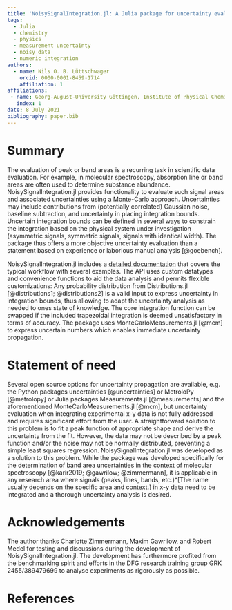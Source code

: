```yaml
---
title: 'NoisySignalIntegration.jl: A Julia package for uncertainty evaluation of numeric integrals'
tags:
  - Julia
  - chemistry
  - physics
  - measurement uncertainty
  - noisy data
  - numeric integration
authors:
  - name: Nils O. B. Lüttschwager
    orcid: 0000-0001-8459-1714
    affiliation: 1
affiliations:
 - name: Georg-August-University Göttingen, Institute of Physical Chemistry, Tammannstraße 6, DE-37077 Göttingen
   index: 1
date: 8 July 2021
bibliography: paper.bib
---
```


# Summary

The evaluation of peak or band areas is a recurring task in scientific data
evaluation. For example, in molecular spectroscopy, absorption line or band
areas are often used to determine substance abundance.
NoisySignalIntegration.jl provides functionality to evaluate such signal
areas and associated uncertainties using a Monte-Carlo approach. Uncertainties
may include contributions from (potentially correlated) Gaussian noise,
baseline subtraction, and uncertainty in placing integration bounds. Uncertain
integration bounds can be defined in several ways to constrain the integration
based on the physical system under investigation (asymmetric signals, symmetric
signals, signals with identical width). The package thus offers a more
objective uncertainty evaluation than a statement based on experience or
laborious manual analysis [@goebench].

NoisySignalIntegration.jl includes a [detailed
documentation](https://nluetts.github.io/NoisySignalIntegration.jl/stable/) that
covers the typical workflow with several examples. The API uses custom
datatypes and convenience functions to aid the data
analysis and permits flexible customizations: Any probability distribution from
Distributions.jl [@distributions1; @distributions2] is a valid input to express uncertainty
in integration bounds, thus allowing to adapt the uncertainty analysis as
needed to ones state of knowledge. The core integration function can be swapped
if the included trapezoidal integration is deemed unsatisfactory in terms of
accuracy. The package uses MonteCarloMeasurements.jl [@mcm] to express
uncertain numbers which enables immediate uncertainty propagation.

# Statement of need

Several open source options for uncertainty propagation are available, e.g.
the Python packages uncertainties [@uncertainties] or MetroloPy [@metrolopy] or
Julia packages Measurements.jl [@measurements] and the aforementioned
MonteCarloMeasurements.jl [@mcm], but uncertainty evaluation when integrating
experimental x-y data is not fully addressed and requires significant effort
from the user. A straightforward solution to this problem is to fit a peak
function of appropriate shape and derive the uncertainty from the fit. However,
the data may not be described by a peak function and/or the noise may not be
normally distributed, preventing a simple least squares regression.
NoisySignalIntegration.jl was developed as a solution to this problem.  While
the package was developed specifically for the determination of band area
uncertainties in the context of molecular spectroscopy [@karir2019; @gawrilow; @zimmermann],
it is applicable in any research area where signals (peaks, lines, bands,
etc.)^[The name usually depends on the specific area and context.] in x-y data
need to be integrated and a thorough uncertainty analysis is desired.

# Acknowledgements

The author thanks Charlotte Zimmermann, Maxim Gawrilow, and Robert Medel for
testing and discussions during the development of NoisySignalIntegration.jl.
The development has furthermore profited from the benchmarking spirit and
efforts in the DFG research training group GRK 2455/389479699 to analyse
experiments as rigorously as possible.

# References
